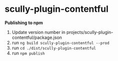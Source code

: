# scully-plugin-contentful

**Publishing to npm**
1. Update version number in projects/scully-plugin-contentful/package.json
2. run `ng build scully-plugin-contentful --prod`
3. run `cd ./dist/scully-plugin-contentful`
4. run `npm publish`